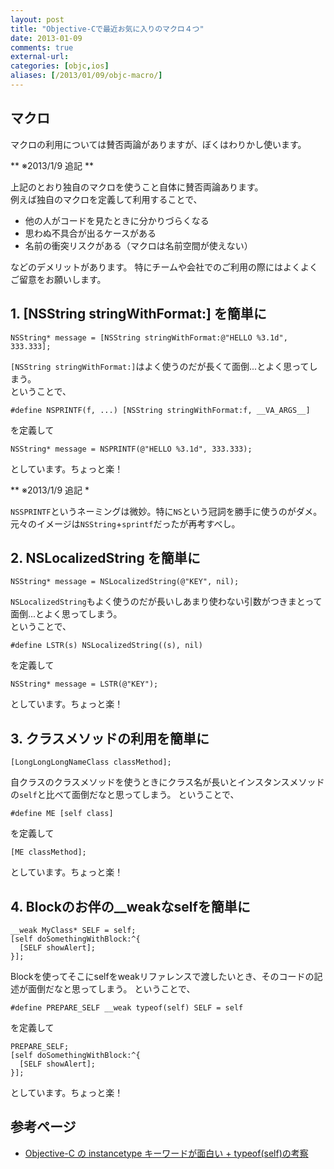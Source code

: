 ```yaml
---
layout: post
title: "Objective-Cで最近お気に入りのマクロ４つ"
date: 2013-01-09
comments: true
external-url: 
categories: [objc,ios]
aliases: [/2013/01/09/objc-macro/]
---
```


## マクロ

マクロの利用については賛否両論がありますが、ぼくはわりかし使います。

** ※2013/1/9 追記 **

上記のとおり独自のマクロを使うこと自体に賛否両論あります。  
例えば独自のマクロを定義して利用することで、  

* 他の人がコードを見たときに分かりづらくなる
* 思わぬ不具合が出るケースがある
* 名前の衝突リスクがある（マクロは名前空間が使えない）

などのデメリットがあります。
特にチームや会社でのご利用の際にはよくよくご留意をお願いします。

## 1. [NSString stringWithFormat:] を簡単に

```objc
NSString* message = [NSString stringWithFormat:@"HELLO %3.1d", 333.333];
```

`[NSString stringWithFormat:]`はよく使うのだが長くて面倒...とよく思ってしまう。  
ということで、

<!-- more -->

```objc
#define NSPRINTF(f, ...) [NSString stringWithFormat:f, __VA_ARGS__]
```
を定義して

```objc
NSString* message = NSPRINTF(@"HELLO %3.1d", 333.333);
```
としています。ちょっと楽！

** ※2013/1/9 追記 *

`NSSPRINTF`というネーミングは微妙。特に`NS`という冠詞を勝手に使うのがダメ。  
元々のイメージは`NSString`+`sprintf`だったが再考すべし。

## 2. NSLocalizedString を簡単に

```objc
NSString* message = NSLocalizedString(@"KEY", nil);
```

`NSLocalizedString`もよく使うのだが長いしあまり使わない引数がつきまとって面倒...とよく思ってしまう。  
ということで、

```objc
#define LSTR(s) NSLocalizedString((s), nil)
```
を定義して

```objc
NSString* message = LSTR(@"KEY");
```
としています。ちょっと楽！

## 3. クラスメソッドの利用を簡単に

```objc
[LongLongLongNameClass classMethod];
```

自クラスのクラスメソッドを使うときにクラス名が長いとインスタンスメソッドの`self`と比べて面倒だなと思ってしまう。
ということで、

```objc
#define ME [self class]
```
を定義して

```objc
[ME classMethod];
```
としています。ちょっと楽！

## 4. Blockのお伴の__weakなselfを簡単に

```objc
__weak MyClass* SELF = self;
[self doSomethingWithBlock:^{
  [SELF showAlert];
}];
```

Blockを使ってそこにselfをweakリファレンスで渡したいとき、そのコードの記述が面倒だなと思ってしまう。
ということで、

```objc
#define PREPARE_SELF __weak typeof(self) SELF = self
```
を定義して

```objc
PREPARE_SELF;
[self doSomethingWithBlock:^{
  [SELF showAlert];
}];
```
としています。ちょっと楽！

## 参考ページ

* [Objective-C の instancetype キーワードが面白い + typeof(self)の考察](http://www.zero4racer.com/blog/1014)
